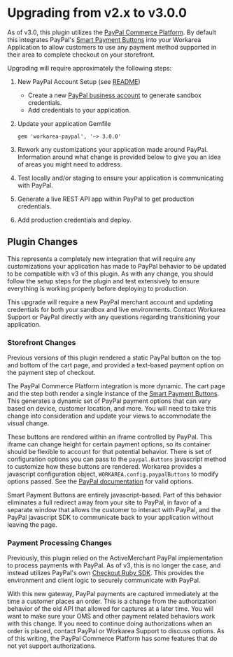 Upgrading from v2.x to v3.0.0
================================================================================

As of v3.0, this plugin utilizes the [PayPal Commerce Platform](https://www.paypal.com/us/webapps/mpp/commerce-platform). By default this integrates PayPal's [Smart Payment Buttons](https://developer.paypal.com/docs/commerce-platform/payment/checkout/) into your Workarea Application to allow customers to use any payment method supported in their area to complete checkout on your storefront.

Upgrading will require approximately the following steps:

1. New PayPal Account Setup (see [README](https://github.com/workarea-commerce/workarea-paypal#account-setup))
    *  Create a new [PayPal business account](https://www.paypal.com/signin/client?flow=provisionUser) to generate sandbox credentials.
    *  Add credentials to your application.   


2. Update your application Gemfile

   `gem 'workarea-paypal', '~> 3.0.0'`

3. Rework any customizations your application made around PayPal. Information around what change is provided below to give you an idea of areas you might need to address.

4. Test locally and/or staging to ensure your application is communicating with PayPal.

5. Generate a live REST API app within PayPal to get production credentials.

6. Add production credentials and deploy.

Plugin Changes
---------------

This represents a completely new integration that will require any customizations your application has made to PayPal behavior to be updated to be compatible with v3 of this plugin. As with any change, you should follow the setup steps for the plugin and test extensively to ensure everything is working properly before deploying to production.

This upgrade will require a new PayPal merchant account and updating credentials for both your sandbox and live environments. Contact Workarea Support or PayPal directly with any questions regarding transitioning your application.

### Storefront Changes

Previous versions of this plugin rendered a static PayPal button on the top and bottom of the cart page, and provided a text-based payment option on the payment step of checkout.

The PayPal Commerce Platform integration is more dynamic. The cart page and the step both render a single instance of the [Smart Payment Buttons](https://developer.paypal.com/docs/commerce-platform/payment/checkout/). This generates a dynamic set of PayPal payment options that can vary based on device, customer location, and more. You will need to take this change into consideration and update your views to accommodate the visual change.

These buttons are rendered within an iframe controlled by PayPal. This iframe can change height for certain payment options, so its container should be flexible to account for that potential behavior. There is set of configuration options you can pass to the `paypal.Buttons` javascript method to customize how these buttons are rendered. Workarea provides a javascript configuration object, `WORKAREA.config.paypalButtons` to modify options passed. See the [PayPal documentation](https://developer.paypal.com/docs/checkout/integration-features/customize-button/) for valid options.

Smart Payment Buttons are entirely javascript-based. Part of this behavior eliminates a full redirect away from your site to PayPal, in favor of a separate window that allows the customer to interact with PayPal, and the PayPal javascript SDK to communicate back to your application without leaving the page.

### Payment Processing Changes

Previously, this plugin relied on the ActiveMerchant PayPal implementation to process payments with PayPal. As of v3, this is no longer the case, and instead utilizes PayPal's own [Checkout Ruby SDK](https://github.com/paypal/Checkout-Ruby-SDK). This provides the environment and client logic to securely communicate with PayPal.

With this new gateway, PayPal payments are captured immediately at the time a customer places an order. This is a change from the authorization behavior of the old API that allowed for captures at a later time. You will want to make sure your OMS and other payment related behaviors work with this change. If you need to continue doing authorizations when an order is placed, contact PayPal or Workarea Support to discuss options. As of this writing, the PayPal Commerce Platform has some features that do not yet support authorizations.
